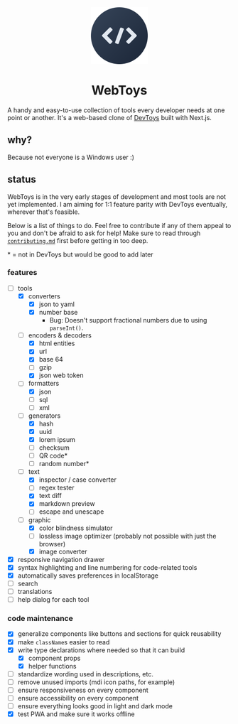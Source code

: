 <div align="center">
	<img src="logo/logo-circle-128.png" alt="WebToys logo">
	<h1>WebToys</h1>
</div>

A handy and easy-to-use collection of tools every developer needs at one point or another. It's a web-based clone of [DevToys](https://github.com/veler/DevToys) built with Next.js.

## why?

Because not everyone is a Windows user :)

## status

WebToys is in the very early stages of development and most tools are not yet implemented. I am aiming for 1:1 feature parity with DevToys eventually, wherever that's feasible.

Below is a list of things to do. Feel free to contribute if any of them appeal to you and don't be afraid to ask for help! Make sure to read through [`contributing.md`](contributing.md) first before getting in too deep.

\* = not in DevToys but would be good to add later

### features

- [ ] tools
  - [x] converters
    - [x] json to yaml
    - [x] number base
      - Bug: Doesn't support fractional numbers due to using `parseInt()`.
  - [ ] encoders & decoders
    - [x] html entities
    - [x] url
    - [x] base 64
    - [ ] gzip
    - [x] json web token
  - [ ] formatters
    - [x] json
    - [ ] sql
    - [ ] xml
  - [ ] generators
    - [x] hash
    - [x] uuid
    - [x] lorem ipsum
    - [ ] checksum
    - [ ] QR code\*
    - [ ] random number\*
  - [ ] text
    - [x] inspector / case converter
    - [ ] regex tester
    - [x] text diff
    - [x] markdown preview
    - [ ] escape and unescape
  - [ ] graphic
    - [x] color blindness simulator
    - [ ] lossless image optimizer (probably not possible with just the browser)
    - [x] image converter
- [x] responsive navigation drawer
- [x] syntax highlighting and line numbering for code-related tools
- [x] automatically saves preferences in localStorage
- [ ] search
- [ ] translations
- [ ] help dialog for each tool

### code maintenance

- [x] generalize components like buttons and sections for quick reusability
- [x] make `className`s easier to read
- [x] write type declarations where needed so that it can build
  - [x] component props
  - [x] helper functions
- [ ] standardize wording used in descriptions, etc.
- [ ] remove unused imports (mdi icon paths, for example)
- [ ] ensure responsiveness on every component
- [ ] ensure accessibility on every component
- [ ] ensure everything looks good in light and dark mode
- [x] test PWA and make sure it works offline
